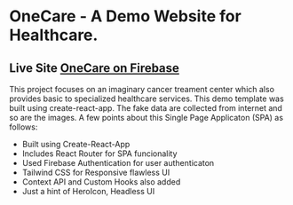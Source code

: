 # OneCare - A Demo Website for Healthcare.

## Live Site [OneCare on Firebase](https://medicare-service.web.app/)

This project focuses on an imaginary cancer treament center which also provides basic to specialized healthcare services. This demo template was built using create-react-app. The fake data are collected from internet and so are the images. A few points about this Single Page Applicaton (SPA) as follows: 

- Built using Create-React-App
- Includes React Router for SPA funcionality
- Used Firebase Authentication for user authenticaton
- Tailwind CSS for Responsive flawless UI 
- Context API and Custom Hooks also added
- Just a hint of HeroIcon, Headless UI

